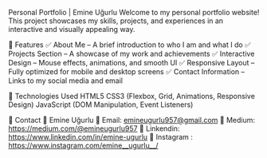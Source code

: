 Personal Portfolio | Emine Uğurlu
Welcome to my personal portfolio website! This project showcases my skills, projects, and experiences in an interactive and visually appealing way.

📌 Features
✅ About Me – A brief introduction to who I am and what I do
✅ Projects Section – A showcase of my work and achievements
✅ Interactive Design – Mouse effects, animations, and smooth UI
✅ Responsive Layout – Fully optimized for mobile and desktop screens
✅ Contact Information – Links to my social media and email

🚀 Technologies Used
HTML5
CSS3 (Flexbox, Grid, Animations, Responsive Design)
JavaScript (DOM Manipulation, Event Listeners)

📧 Contact
📍 Emine Uğurlu
📩 Email: emineugurlu957@gmail.com
📱 Medium: https://medium.com/@emineugurlu957
📱 Linkendin: https://www.linkedin.com/in/emine-ugurlu
📱 Instagram : https://www.instagram.com/emine__ugurlu__/

